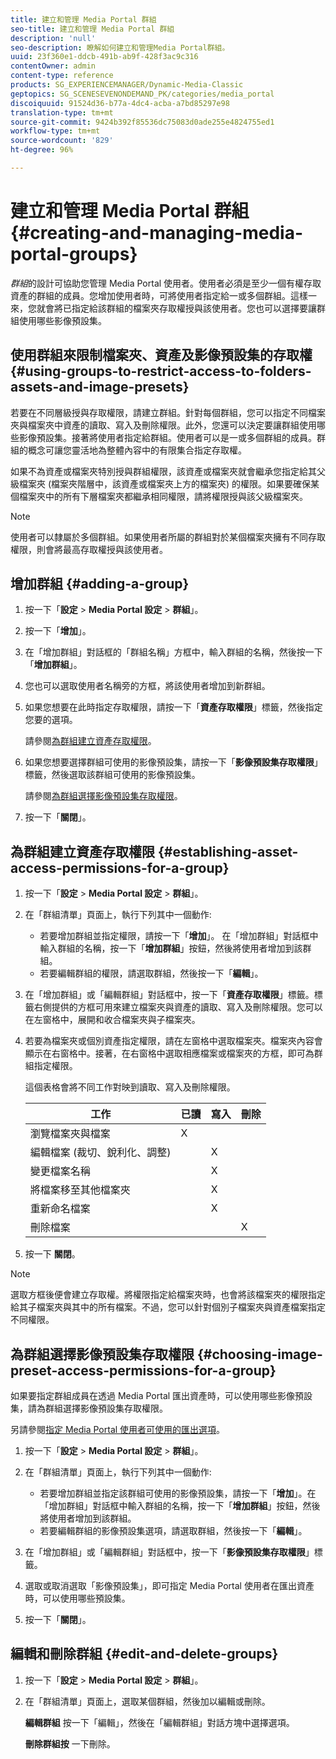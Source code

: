 ```yaml
---
title: 建立和管理 Media Portal 群組
seo-title: 建立和管理 Media Portal 群組
description: 'null'
seo-description: 瞭解如何建立和管理Media Portal群組。
uuid: 23f360e1-ddcb-491b-ab9f-428f3ac9c316
contentOwner: admin
content-type: reference
products: SG_EXPERIENCEMANAGER/Dynamic-Media-Classic
geptopics: SG_SCENESEVENONDEMAND_PK/categories/media_portal
discoiquuid: 91524d36-b77a-4dc4-acba-a7bd85297e98
translation-type: tm+mt
source-git-commit: 9424b392f85536dc75083d0ade255e4824755ed1
workflow-type: tm+mt
source-wordcount: '829'
ht-degree: 96%

---
```



# 建立和管理 Media Portal 群組{#creating-and-managing-media-portal-groups}

*群組*&#x200B;的設計可協助您管理 Media Portal 使用者。使用者必須是至少一個有權存取資產的群組的成員。您增加使用者時，可將使用者指定給一或多個群組。這樣一來，您就會將已指定給該群組的檔案夾存取權授與該使用者。您也可以選擇要讓群組使用哪些影像預設集。

## 使用群組來限制檔案夾、資產及影像預設集的存取權 {#using-groups-to-restrict-access-to-folders-assets-and-image-presets}

若要在不同層級授與存取權限，請建立群組。針對每個群組，您可以指定不同檔案夾與檔案夾中資產的讀取、寫入及刪除權限。此外，您還可以決定要讓群組使用哪些影像預設集。接著將使用者指定給群組。使用者可以是一或多個群組的成員。群組的概念可讓您靈活地為整體內容中的有限集合指定存取權。

如果不為資產或檔案夾特別授與群組權限，該資產或檔案夾就會繼承您指定給其父級檔案夾 (檔案夾階層中，該資產或檔案夾上方的檔案夾) 的權限。如果要確保某個檔案夾中的所有下層檔案夾都繼承相同權限，請將權限授與該父級檔案夾。

>[!NOTE]
>
>使用者可以隸屬於多個群組。如果使用者所屬的群組對於某個檔案夾擁有不同存取權限，則會將最高存取權授與該使用者。

## 增加群組  {#adding-a-group}

1. 按一下「**設定** > **Media Portal 設定** > **群組**」。
1. 按一下「**增加**」。
1. 在「增加群組」對話框的「群組名稱」方框中，輸入群組的名稱，然後按一下「**增加群組**」。
1. 您也可以選取使用者名稱旁的方框，將該使用者增加到新群組。
1. 如果您想要在此時指定存取權限，請按一下「**資產存取權限**」標籤，然後指定您要的選項。

   請參閱[為群組建立資產存取權限](creating-media-portal-groups.md#establishing_asset_access_permissions_for_a_group)。

1. 如果您想要選擇群組可使用的影像預設集，請按一下「**影像預設集存取權限**」標籤，然後選取該群組可使用的影像預設集。

   請參閱[為群組選擇影像預設集存取權限](creating-media-portal-groups.md#choosing_image_preset_access_permissions_for_a_group)。

1. 按一下「**關閉**」。

## 為群組建立資產存取權限  {#establishing-asset-access-permissions-for-a-group}

1. 按一下「**設定** > **Media Portal 設定** > **群組**」。
1. 在「群組清單」頁面上，執行下列其中一個動作:

   * 若要增加群組並指定權限，請按一下「**增加**」。 在「增加群組」對話框中輸入群組的名稱，按一下「**增加群組**」按鈕，然後將使用者增加到該群組。
   * 若要編輯群組的權限，請選取群組，然後按一下「**編輯**」。

1. 在「增加群組」或「編輯群組」對話框中，按一下「**資產存取權限**」標籤。標籤右側提供的方框可用來建立檔案夾與資產的讀取、寫入及刪除權限。您可以在左窗格中，展開和收合檔案夾與子檔案夾。
1. 若要為檔案夾或個別資產指定權限，請在左窗格中選取檔案夾。檔案夾內容會顯示在右窗格中。接著，在右窗格中選取相應檔案或檔案夾的方框，即可為群組指定權限。

   這個表格會將不同工作對映到讀取、寫入及刪除權限。

   | 工作 | 已讀 | 寫入 | 刪除 |
   |--- |--- |--- |--- |
   | 瀏覽檔案夾與檔案 | X |  |  |
   | 編輯檔案 (裁切、銳利化、調整) |  | X |  |
   | 變更檔案名稱 |  | X |  |
   | 將檔案移至其他檔案夾 |  | X |  |
   | 重新命名檔案 |  | X |  |
   | 刪除檔案 |  |  | X |

1. 按一下 **關閉**。

>[!NOTE]
>
>選取方框後便會建立存取權。將權限指定給檔案夾時，也會將該檔案夾的權限指定給其子檔案夾與其中的所有檔案。不過，您可以針對個別子檔案夾與資產檔案指定不同權限。

## 為群組選擇影像預設集存取權限  {#choosing-image-preset-access-permissions-for-a-group}

如果要指定群組成員在透過 Media Portal 匯出資產時，可以使用哪些影像預設集，請為群組選擇影像預設集存取權限。

另請參閱[指定 Media Portal 使用者可使用的匯出選項](specifying-export-options-available-media.md#specifying_export_options_available_to_media_portal_users)。

1. 按一下「**設定** > **Media Portal 設定** > **群組**」。
1. 在「群組清單」頁面上，執行下列其中一個動作:

   * 若要增加群組並指定該群組可使用的影像預設集，請按一下「**增加**」。在「增加群組」對話框中輸入群組的名稱，按一下「**增加群組**」按鈕，然後將使用者增加到該群組。
   * 若要編輯群組的影像預設集選項，請選取群組，然後按一下「**編輯**」。

1. 在「增加群組」或「編輯群組」對話框中，按一下「**影像預設集存取權限**」標籤。
1. 選取或取消選取「影像預設集」，即可指定 Media Portal 使用者在匯出資產時，可以使用哪些預設集。
1. 按一下「**關閉**」。

## 編輯和刪除群組  {#edit-and-delete-groups}

1. 按一下「**設定** > **Media Portal 設定** > **群組**」。
1. 在「群組清單」頁面上，選取某個群組，然後加以編輯或刪除。

   **編輯群組** 按一下「編輯」，然後在「編輯群組」對話方塊中選擇選項。

   **刪除群組按** 一下刪除。

